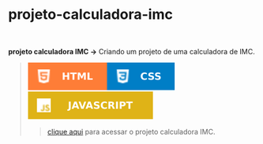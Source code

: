 # projeto-calculadora-imc

<br/>

 **projeto calculadora IMC →** Criando um projeto de uma calculadora de IMC.
> ![](../../images/badges/html.svg)![](../../images/badges/css.svg)![](../../images/badges/javascript.svg) 
>> [clique aqui](https://aleretamero.github.io/cursos-otavio-miranda/principais-projetos/projeto-calculadora-imc/) para acessar o projeto calculadora IMC.
